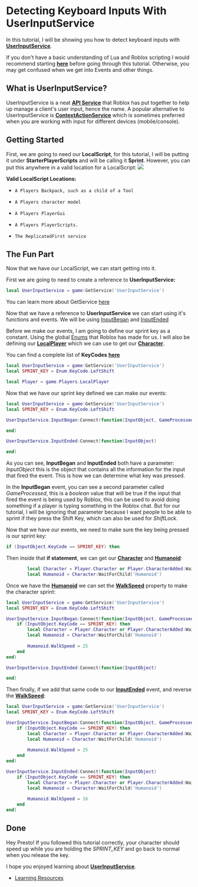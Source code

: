 # Detecting Keyboard Inputs With UserInputService
In this tutorial, I will be showing you how to detect keyboard inputs with [**UserInputService**](https://developer.roblox.com/en-us/api-reference/class/UserInputService). 

If you don't have a basic understanding of Lua and Roblox scripting I would recommend starting [**here**](https://rodevs-helpers.github.io/Helpers-Documents/Lua-Learning/basic-loops/) before going through this tutorial. Otherwise, you may get confused when we get into Events and other things.

## What is UserInputService?
UserInputService is a neat [**API Service**](https://developer.roblox.com/en-us/api-reference/index) that Roblox has put together to help up manage a client's user input, hence the name. A popular alternative to UserInputService is [**ContextActionService**](https://developer.roblox.com/en-us/api-reference/class/ContextActionService) which is sometimes preferred when you are working with input for different devices (mobile/console).

## Getting Started
First, we are going to need our **LocalScript**, for this tutorial, I will be putting it under **StarterPlayerScripts** and will be calling it **Sprint**. However, you can put this anywhere in a valid location for a LocalScript:
![](https://i.gyazo.com/e99e00cfd80aa4dd30ee5d1fe09a6213.png)

**Valid LocalScript Locations:**
-     A Players Backpack, such as a child of a Tool
-     A Players character model
-     A Players PlayerGui
-     A Players PlayerScripts.
-     The ReplicatedFirst service

## The Fun Part
Now that we have our LocalScript, we can start getting into it.

First we are going to need to create a reference to **UserInputService:**
```lua
local UserInputService = game:GetService('UserInputService')
``` 
You can learn more about GetService [here](https://developer.roblox.com/en-us/api-reference/function/ServiceProvider/GetService)

Now that we have a reference to **UserInputService** we can start using it's functions and events. We will be using [InputBegan](https://developer.roblox.com/en-us/api-reference/event/GuiObject/InputBegan) and [InputEnded](https://developer.roblox.com/en-us/api-reference/event/GuiObject/InputEnded)

Before we make our events, I am going to define our sprint key as a constant. Using the global [Enums](https://developer.roblox.com/en-us/api-reference/datatype/Enum) that Roblox has made for us.  I will also be defining our [**LocalPlayer**](https://developer.roblox.com/en-us/api-reference/property/Players/LocalPlayer) which we can use to get our [**Character**](https://developer.roblox.com/en-us/api-reference/property/Player/Character).

You can find a complete list of **KeyCodes** [**here**](https://developer.roblox.com/en-us/api-reference/enum/KeyCode)

```lua
local UserInputService = game:GetService('UserInputService')
local SPRINT_KEY = Enum.KeyCode.LeftShift

local Player = game.Players.LocalPlayer
```

Now that we have our sprint key defined we can make our events:
```lua
local UserInputService = game:GetService('UserInputService')
local SPRINT_KEY = Enum.KeyCode.LeftShift

UserInputService.InputBegan:Connect(function(InputObject, GameProcessed)

end)

UserInputService.InputEnded:Connect(function(InputObject)

end)
```

As you can see, **InputBegan** and **InputEnded** both have a parameter: *InputObject* this is the object that contains all the information for the input that fired the event. This is how we can determine what key was pressed.

In the **InputBegan** event, you can see a second parameter called *GameProcessed*, this is a *boolean* value that will be true if the input that fired the event is being used by Roblox, this can be used to avoid doing something if a player is typing something in the Roblox chat. But for our tutorial, I will be ignoring that parameter because I want people to be able to sprint if they press the Shift Key, which can also be used for *ShiftLock*.

Now that we have our events, we need to make sure the key being pressed is our sprint key:
```lua
if (InputObject.KeyCode == SPRINT_KEY) then
```

Then inside that **if statement**, we can get our [**Character**](https://developer.roblox.com/en-us/api-reference/property/Player/Character) and [**Humanoid**](https://developer.roblox.com/en-us/api-reference/class/Humanoid):
```lua
		local Character = Player.Character or Player.CharacterAdded:Wait()
		local Humanoid = Character:WaitForChild('Humanoid')
```

Once we have the [**Humanoid**](https://developer.roblox.com/en-us/api-reference/class/Humanoid) we can set the [**WalkSpeed**](https://developer.roblox.com/en-us/api-reference/property/Humanoid/WalkSpeed) property to make the character sprint:

```lua
local UserInputService = game:GetService('UserInputService')
local SPRINT_KEY = Enum.KeyCode.LeftShift

UserInputService.InputBegan:Connect(function(InputObject, GameProcessed)
	if (InputObject.KeyCode == SPRINT_KEY) then
		local Character = Player.Character or Player.CharacterAdded:Wait()
		local Humanoid = Character:WaitForChild('Humanoid')
		
		Humanoid.WalkSpeed = 25
	end
end)

UserInputService.InputEnded:Connect(function(InputObject)

end)
```

Then finally, if we add that same code to our [**InputEnded**](https://developer.roblox.com/en-us/api-reference/event/GuiObject/InputEnded) event, and reverse the [**WalkSpeed**](https://developer.roblox.com/en-us/api-reference/property/Humanoid/WalkSpeed):
```lua
local UserInputService = game:GetService('UserInputService')
local SPRINT_KEY = Enum.KeyCode.LeftShift

UserInputService.InputBegan:Connect(function(InputObject, GameProcessed)
	if (InputObject.KeyCode == SPRINT_KEY) then
		local Character = Player.Character or Player.CharacterAdded:Wait()
		local Humanoid = Character:WaitForChild('Humanoid')
		
		Humanoid.WalkSpeed = 25
	end
end)

UserInputService.InputEnded:Connect(function(InputObject)
	if (InputObject.KeyCode == SPRINT_KEY) then
		local Character = Player.Character or Player.CharacterAdded:Wait()
		local Humanoid = Character:WaitForChild('Humanoid')
		
		Humanoid.WalkSpeed = 16
	end
end)
```


## Done
Hey Presto! If you followed this tutorial correctly, your character should speed up while you are holding the *SPRINT_KEY* and go back to normal when you release the key.

I hope you enjoyed learning about [**UserInputService**](https://developer.roblox.com/en-us/api-reference/class/UserInputService).  

- [Learning Resources](https://developer.roblox.com/en-us/)
